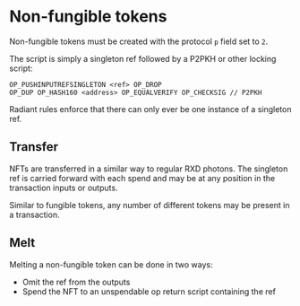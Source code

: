 # Non-fungible tokens

Non-fungible tokens must be created with the protocol `p` field set to `2`.

The script is simply a singleton ref followed by a P2PKH or other locking script:

```
OP_PUSHINPUTREFSINGLETON <ref> OP_DROP
OP_DUP OP_HASH160 <address> OP_EQUALVERIFY OP_CHECKSIG // P2PKH
```

Radiant rules enforce that there can only ever be one instance of a singleton ref.

## Transfer

NFTs are transferred in a similar way to regular RXD photons. The singleton ref is carried forward with each spend and may be at any position in the transaction inputs or outputs.

Similar to fungible tokens, any number of different tokens may be present in a transaction.

## Melt

Melting a non-fungible token can be done in two ways:

- Omit the ref from the outputs
- Spend the NFT to an unspendable op return script containing the ref
